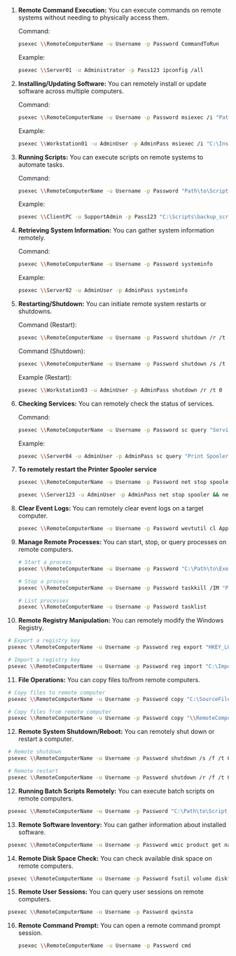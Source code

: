 
1. **Remote Command Execution:**
   You can execute commands on remote systems without needing to physically access them.

   Command:
   ```bash
   psexec \\RemoteComputerName -u Username -p Password CommandToRun
   ```
   Example:
   ```bash
   psexec \\Server01 -u Administrator -p Pass123 ipconfig /all
   ```

2. **Installing/Updating Software:**
   You can remotely install or update software across multiple computers.

   Command:
   ```bash
   psexec \\RemoteComputerName -u Username -p Password msiexec /i "Path\to\Installer.msi" /qn
   ```
   Example:
   ```bash
   psexec \\Workstation01 -u AdminUser -p AdminPass msiexec /i "C:\Installers\app.msi" /qn
   ```

3. **Running Scripts:**
   You can execute scripts on remote systems to automate tasks.

   Command:
   ```bash
   psexec \\RemoteComputerName -u Username -p Password "Path\to\Script.bat"
   ```
   Example:
   ```bash
   psexec \\ClientPC -u SupportAdmin -p Pass123 "C:\Scripts\backup_script.bat"
   ```

4. **Retrieving System Information:**
   You can gather system information remotely.

   Command:
   ```bash
   psexec \\RemoteComputerName -u Username -p Password systeminfo
   ```
   Example:
   ```bash
   psexec \\Server02 -u AdminUser -p AdminPass systeminfo
   ```

5. **Restarting/Shutdown:**
   You can initiate remote system restarts or shutdowns.

   Command (Restart):
   ```bash
   psexec \\RemoteComputerName -u Username -p Password shutdown /r /t 0
   ```
   Command (Shutdown):
   ```bash
   psexec \\RemoteComputerName -u Username -p Password shutdown /s /t 0
   ```
   Example (Restart):
   ```bash
   psexec \\Workstation03 -u AdminUser -p AdminPass shutdown /r /t 0
   ```

6. **Checking Services:**
   You can remotely check the status of services.

   Command:
   ```bash
   psexec \\RemoteComputerName -u Username -p Password sc query "ServiceName"
   ```
   Example:
   ```bash
   psexec \\Server04 -u AdminUser -p AdminPass sc query "Print Spooler"
   ```

7. **To remotely restart the Printer Spooler service** 

   ```bash
   psexec \\RemoteComputerName -u Username -p Password net stop spooler && net start spooler
   ```


   ```bash
   psexec \\Server123 -u AdminUser -p AdminPass net stop spooler && net start spooler
   ```

8. **Clear Event Logs:**
   You can remotely clear event logs on a target computer.

   ```bash
   psexec \\RemoteComputerName -u Username -p Password wevtutil cl Application
   ```

9. **Manage Remote Processes:**
   You can start, stop, or query processes on remote computers.

   ```bash
   # Start a process
   psexec \\RemoteComputerName -u Username -p Password "C:\Path\to\Executable.exe"

   # Stop a process
   psexec \\RemoteComputerName -u Username -p Password taskkill /IM "ProcessName.exe" /F

   # List processes
   psexec \\RemoteComputerName -u Username -p Password tasklist
   ```

10. **Remote Registry Manipulation:**
   You can remotely modify the Windows Registry.

   ```bash
   # Export a registry key
   psexec \\RemoteComputerName -u Username -p Password reg export "HKEY_LOCAL_MACHINE\Software\Key" "C:\ExportedKey.reg"

   # Import a registry key
   psexec \\RemoteComputerName -u Username -p Password reg import "C:\ImportedKey.reg"
   ```

11. **File Operations:**
   You can copy files to/from remote computers.

   ```bash
   # Copy files to remote computer
   psexec \\RemoteComputerName -u Username -p Password copy "C:\SourceFile.txt" "\\RemoteComputerName\C$\DestinationPath"

   # Copy files from remote computer
   psexec \\RemoteComputerName -u Username -p Password copy "\\RemoteComputerName\C$\SourceFile.txt" "C:\DestinationPath"
   ```

12. **Remote System Shutdown/Reboot:**
   You can remotely shut down or restart a computer.

   ```bash
   # Remote shutdown
   psexec \\RemoteComputerName -u Username -p Password shutdown /s /f /t 0

   # Remote restart
   psexec \\RemoteComputerName -u Username -p Password shutdown /r /f /t 0
   ```

12. **Running Batch Scripts Remotely:**
   You can execute batch scripts on remote computers.

   ```bash
   psexec \\RemoteComputerName -u Username -p Password "C:\Path\to\Script.bat"
   ```

13. **Remote Software Inventory:**
   You can gather information about installed software.

   ```bash
   psexec \\RemoteComputerName -u Username -p Password wmic product get name,version
   ```

14. **Remote Disk Space Check:**
   You can check available disk space on remote computers.

   ```bash
   psexec \\RemoteComputerName -u Username -p Password fsutil volume diskfree C:
   ```

15. **Remote User Sessions:**
   You can query user sessions on remote computers.

   ```bash
   psexec \\RemoteComputerName -u Username -p Password qwinsta
   ```

16. **Remote Command Prompt:**
    You can open a remote command prompt session.

    ```bash
    psexec \\RemoteComputerName -u Username -p Password cmd
    ```

